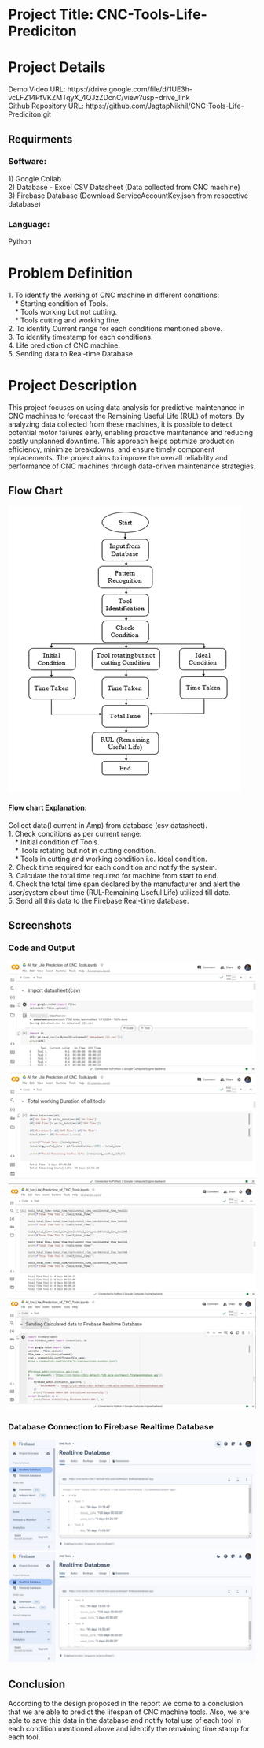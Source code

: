 # Project Title: CNC-Tools-Life-Prediciton
<H1>Project Details</H1>
Demo Video URL: https://drive.google.com/file/d/1UE3h-vcLFZ14PfVKZMTqyX_4QJzZDcnC/view?usp=drive_link
<br>Github Repository URL: https://github.com/JagtapNikhil/CNC-Tools-Life-Prediciton.git
<h2>Requirments</h2>
<h3>Software:</h3>
1) Google Collab<br>
2) Database - Excel CSV Datasheet (Data collected from CNC machine)<br>
3) Firebase Database (Download ServiceAccountKey.json from respective database)<br>
<h3>Language:</h3> 
Python<br>
</p>
<H1>Problem Definition</H1>
<p>1. To identify the working of CNC machine in different conditions:<br>
&ensp;&ensp;* Starting condition of Tools.<br>
&ensp;&ensp;* Tools working but not cutting.<br>
&ensp;&ensp;* Tools cutting and working fine.<br>
2. To identify Current range for each conditions mentioned above.<br>
3. To identify timestamp for each conditions.<br>
4. Life prediction of CNC machine.<br>
5. Sending data to Real-time Database.<br>
</p>
<H1>Project Description</H1>
<p>This project focuses on using data analysis for predictive maintenance in CNC machines to forecast the Remaining Useful Life (RUL) of motors. By analyzing data collected from these machines, it is possible to detect potential motor failures early, enabling proactive maintenance and reducing costly unplanned downtime. This approach helps optimize production efficiency, minimize breakdowns, and ensure timely component replacements. The project aims to improve the overall reliability and performance of CNC machines through data-driven maintenance strategies.</p>
<h2>Flow Chart</h2>

![Alt text](https://github.com/JagtapNikhil/CNC-Tools-Life-Prediciton/blob/a76d77c8a99a90257f437d482a50010c19837cac/Screenshot/flow%20chart.png)

<h4>Flow chart Explanation:</h4>
<p>Collect data(I current in Amp) from database (csv datasheet).<br>
1. Check conditions as per current range:<br>
&ensp;&ensp;* Initial condition of Tools.<br>
&ensp;&ensp;* Tools rotating but not in cutting condition.<br>
&ensp;&ensp;* Tools in cutting and working condition i.e. Ideal condition.<br>
2. Check time required for each condition and notify the system.<br>
3. Calculate the total time required for machine from start to end.<br>
4. Check the total time span declared by the manufacturer and alert the user/system about time (RUL-Remaining Useful Life) utilized till date.<br>
5. Send all this data to the Firebase Real-time database.<br>
</p>

<h2>Screenshots</h2>
<h3>Code and Output</h3>

![Alt text](https://github.com/JagtapNikhil/CNC-Tools-Life-Prediciton/blob/a76d77c8a99a90257f437d482a50010c19837cac/Screenshot/Picture1.jpg)
![Alt text](https://github.com/JagtapNikhil/CNC-Tools-Life-Prediciton/blob/a76d77c8a99a90257f437d482a50010c19837cac/Screenshot/Picture2.jpg)
![Alt text](https://github.com/JagtapNikhil/CNC-Tools-Life-Prediciton/blob/a76d77c8a99a90257f437d482a50010c19837cac/Screenshot/Picture3.jpg)
![Alt text](https://github.com/JagtapNikhil/CNC-Tools-Life-Prediciton/blob/a76d77c8a99a90257f437d482a50010c19837cac/Screenshot/Picture4.jpg)

<h3>Database Connection to Firebase Realtime Database</h3>

![Alt text](https://github.com/JagtapNikhil/CNC-Tools-Life-Prediciton/blob/a76d77c8a99a90257f437d482a50010c19837cac/Screenshot/Picture5.jpg)
![Alt text](https://github.com/JagtapNikhil/CNC-Tools-Life-Prediciton/blob/a76d77c8a99a90257f437d482a50010c19837cac/Screenshot/Picture6.jpg)

<h2>Conclusion</h2>
<p>According to the design proposed in the report we come to a conclusion that we are able to predict the lifespan of CNC machine tools. Also, we are able to save this data in the database and notify total use of each tool in each condition mentioned above and identify the remaining time stamp for each tool.</p>




